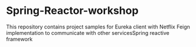 # Spring-Reactor-workshop
This repository contains project samples for Eureka client with Netflix Feign implementation to communicate with other servicesSpring reactive framework 
